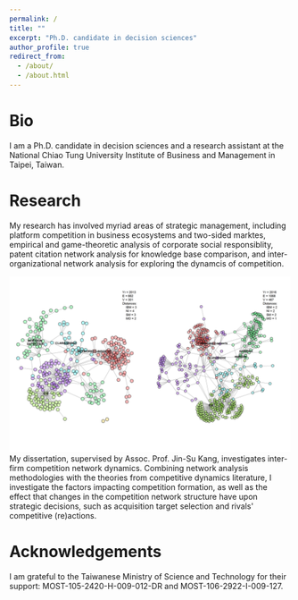 ```yaml
---
permalink: /
title: ""
excerpt: "Ph.D. candidate in decision sciences"
author_profile: true
redirect_from: 
  - /about/
  - /about.html
---
```


Bio
===

I am a Ph.D. candidate in decision sciences and a research assistant at the National Chiao Tung University Institute of Business and Management in Taipei, Taiwan. 


Research
======
My research has involved myriad areas of strategic management, including platform competition in business ecosystems and two-sided marktes, empirical and game-theoretic analysis of corporate social responsiblity, patent citation network analysis for knowledge base comparison, and inter-organizational network analysis for exploring the dynamcis of competition.

![alt text](https://github.com/sdownin/sdownin.github.io/blob/master/images/clarabridge_net_time_slice_colored_dists_c42_s11.png "Competition Network Groups Over Time")
My dissertation, supervised by Assoc. Prof. Jin-Su Kang, investigates inter-firm competition network dynamics. Combining network analysis methodologies with the theories from competitive dynamics literature, I investigate the factors impacting competition formation, as well as the effect that changes in the competition network structure have upon strategic decisions, such as acquisition target selection and rivals' competitive (re)actions.


Acknowledgements
======
I am grateful to the Taiwanese Ministry of Science and Technology for their support: MOST-105-2420-H-009-012-DR and MOST-106-2922-I-009-127. 
